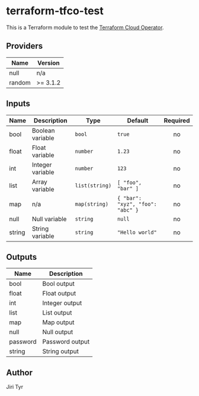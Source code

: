 # terraform-tfco-test

This is a Terraform module to test the [Terraform Cloud
Operator](https://github.com/hashicorp/terraform-k8s).

<!-- BEGIN_TF_DOCS -->
## Providers

| Name | Version |
|------|---------|
| null | n/a |
| random | >= 3.1.2 |

## Inputs

| Name | Description | Type | Default | Required |
|------|-------------|------|---------|:--------:|
| bool | Boolean variable | `bool` | `true` | no |
| float | Float variable | `number` | `1.23` | no |
| int | Integer variable | `number` | `123` | no |
| list | Array variable | `list(string)` | ```[ "foo", "bar" ]``` | no |
| map | n/a | `map(string)` | ```{ "bar": "xyz", "foo": "abc" }``` | no |
| null | Null variable | `string` | `null` | no |
| string | String variable | `string` | `"Hello world"` | no |

## Outputs

| Name | Description |
|------|-------------|
| bool | Bool output |
| float | Float output |
| int | Integer output |
| list | List output |
| map | Map output |
| null | Null output |
| password | Password output |
| string | String output |
<!-- END_TF_DOCS -->

## Author

Jiri Tyr
